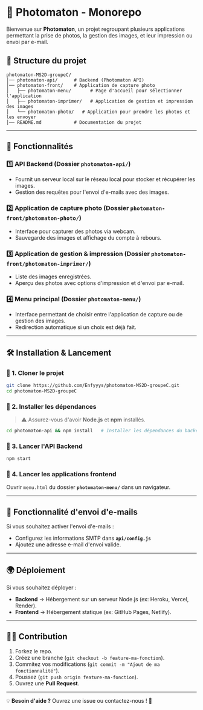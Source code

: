 # 📸 Photomaton - Monorepo

Bienvenue sur **Photomaton**, un projet regroupant plusieurs applications permettant la prise de photos, la gestion des images, et leur impression ou envoi par e-mail.

## 📁 Structure du projet

```
photomaton-MS2D-groupeC/
│── photomaton-api/      # Backend (Photomaton API)
│── photomaton-front/    # Application de capture photo
│   ├── photomaton-menu/       # Page d'accueil pour sélectionner l'application
│   ├── photomaton-imprimer/   # Application de gestion et impression des images
│   └── photomaton-photo/   # Application pour prendre les photos et les envoyer
│── README.md            # Documentation du projet
```

---

## 🚀 Fonctionnalités

### 1️⃣ API Backend (Dossier `photomaton-api/`)
- Fournit un serveur local sur le réseau local pour stocker et récupérer les images.
- Gestion des requêtes pour l'envoi d'e-mails avec des images.

### 2️⃣ Application de capture photo (Dossier `photomaton-front/photomaton-photo/`)
- Interface pour capturer des photos via webcam.
- Sauvegarde des images et affichage du compte à rebours.

### 3️⃣ Application de gestion & impression (Dossier `photomaton-front/photomaton-imprimer/`)
- Liste des images enregistrées.
- Aperçu des photos avec options d'impression et d'envoi par e-mail.

### 4️⃣ Menu principal (Dossier `photomaton-menu/`)
- Interface permettant de choisir entre l'application de capture ou de gestion des images.
- Redirection automatique si un choix est déjà fait.

---

## 🛠️ Installation & Lancement

### 📌 1. Cloner le projet
```bash
git clone https://github.com/Enfyyys/photomaton-MS2D-groupeC.git
cd photomaton-MS2D-groupeC
```

### 📌 2. Installer les dépendances
> ⚠️ Assurez-vous d'avoir **Node.js** et **npm** installés.
```bash
cd photomaton-api && npm install   # Installer les dépendances du backend
```

### 📌 3. Lancer l'API Backend
```bash
npm start
```

### 📌 4. Lancer les applications frontend
Ouvrir `menu.html` du dossier **`photomaton-menu/`** dans un navigateur.

---

## 📧 Fonctionnalité d'envoi d'e-mails
Si vous souhaitez activer l'envoi d'e-mails :
- Configurez les informations SMTP dans **`api/config.js`**
- Ajoutez une adresse e-mail d'envoi valide.

---

## 🌍 Déploiement
Si vous souhaitez déployer :
- **Backend** → Hébergement sur un serveur Node.js (ex: Heroku, Vercel, Render).
- **Frontend** → Hébergement statique (ex: GitHub Pages, Netlify).

---

## 👨‍💻 Contribution
1. Forkez le repo.
2. Créez une branche (`git checkout -b feature-ma-fonction`).
3. Commitez vos modifications (`git commit -m "Ajout de ma fonctionnalité"`).
4. Poussez (`git push origin feature-ma-fonction`).
5. Ouvrez une **Pull Request**.


---

💡 **Besoin d'aide ?** Ouvrez une issue ou contactez-nous ! 🚀

